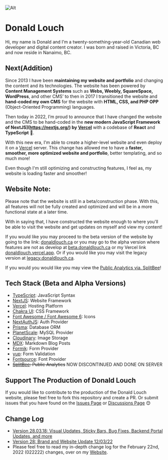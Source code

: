 ![Alt](https://repobeats.axiom.co/api/embed/d23df52609fbb19c9a58e283a9af3d4a7eba0b05.svg "Repobeats analytics image")

# Donald Louch

Hi, my name is Donald and I’m a twenty-something-year-old Canadian web developer and digital content creator. I was born and raised in Victoria, BC and now reside in Nanaimo, BC.

## Next(Addition)

Since 2013 I have been **maintaining my website and portfolio** and changing the content and its technologies. The website has been powered by **Content Management Systems** such as **Webs, Weebly, SquareSpace, WordPress**, and other CMS’ to then in 2017 I transitioned the website and **hand-coded my own CMS** for the website with **HTML, CSS, and PHP OPP** (Object-Oriented Programming) languages. 

Then today in 2022, I’m proud to announce that I have changed the website and the CMS to be hand-coded in the **new modern JavaScript Framework of NextJS](https://nextjs.org/) by [Vercel](https://vercel.com/)** with a codebase of **React** and **TypeScript** 🎉.

With this new era, I'm able to create a higher-level website and even deploy it on a [Vercel](https://vercel.com/) server. This change has allowed me to have a **faster, smoother, more optimized website and portfolio**, better templating, and so much more!

Even though I'm still optimizing and constructing features, I feel as, my website is loading faster and smoother!

## Website Note:

Please note that the website is still in a beta/construction phase. With this, all features will not be fully created and optimized and will be in a more functional state at a later time.

With in saying that, I have constructed the website enough to where you'll be able to visit the website and get updates on myself and view my content!

If you would like you may proceed to the beta version of the website by going to the link: [donaldlouch.ca](https://donaldlouch.ca) or you may go to the alpha version where features are not as develop at [beta.donaldlouch.ca](https://beta.donaldlouch.ca) or my Vercel link [donaldlouch.vercel.app](https://donaldlouch.vercel.app). Or if you would like you may visit the legacy version at [legacy.donaldlouch.ca](https://legacy.donaldlouch.ca).

If you would you would like you may view the [Public Analytics via. SplitBee](https://app.splitbee.io/public/donaldlouch.ca)!

## Tech Stack (Beta and Alpha Versions)

- [TypeScript](https://www.typescriptlang.org/): JavaScript Syntax
- [NextJS](https://nextjs.org/): Website Framework
- [Vercel](https://vercel.com/): Hosting Platform
- [Chakra UI](https://chakra-ui.com): CSS Framework
- [Font Awesome / Font Awesome 6](https://fontawesome.com): Icons
- [NextAuthJS](https://next-auth.js.org/): Auth Provider
- [Prisma](https://www.prisma.io/): Database ORM
- [PlanetScale](https://planetscale.com/): MySQL Provider
- [Cloudinary](cloudinary.com): Image Storage
- [MDX](https://mdxjs.com/): Markdown Blog Posts
- [Formik](https://github.com/jaredpalmer/formik): Form Provider
- [yup](https://github.com/jquense/yup): Form Validation
- [Fontsource](https://fontsource.org/): Font Provider 
- ~~[SplitBee](https://splitbee.io/): Public Analytics~~ NOW DISCONTINUED AND DONE ON SERVER

## Support The Production of Donald Louch

If you would like to contribute to the production of the Donald Louch website, please feel free to fork this repository and create a PR. Or submit issues that you have found on the [Issues Page](https://github.com/DonaldLouch/website/issues) or [Discussions Page](https://github.com/DonaldLouch/website/discussions) 😊

## Change Log
- [Version 28.03.18: Visual Updates, Sticky Bars, Bug Fixes, Backend Portal Updates, and more](https://github.com/DonaldLouch/website/releases/tag/version280318)
- [Version 28: Brand and Website Update 12/03/22](https://donaldlouch.ca/post/12-03-22-Changes)
- Please feel free to read my in-depth change log for the February 22nd, 2022 (022222) changes, over on my [Website](https://donaldlouch.ca/post/02-22-22-Changes).